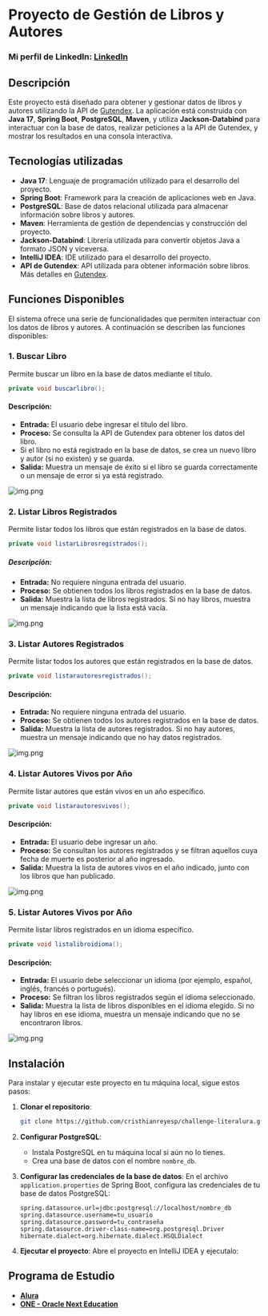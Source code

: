# Proyecto de Gestión de Libros y Autores
### Mi perfil de LinkedIn: [LinkedIn](https://www.linkedin.com/in/cristhianreyesp/)

## Descripción

Este proyecto está diseñado para obtener y gestionar datos de libros y autores utilizando la API de [Gutendex](https://gutendex.com/). La aplicación está construida con **Java 17**, **Spring Boot**, **PostgreSQL**, **Maven**, y utiliza **Jackson-Databind** para interactuar con la base de datos, realizar peticiones a la API de Gutendex, y mostrar los resultados en una consola interactiva.

## Tecnologías utilizadas

- **Java 17**: Lenguaje de programación utilizado para el desarrollo del proyecto.
- **Spring Boot**: Framework para la creación de aplicaciones web en Java.
- **PostgreSQL**: Base de datos relacional utilizada para almacenar información sobre libros y autores.
- **Maven**: Herramienta de gestión de dependencias y construcción del proyecto.
- **Jackson-Databind**: Librería utilizada para convertir objetos Java a formato JSON y viceversa.
- **IntelliJ IDEA**: IDE utilizado para el desarrollo del proyecto.
- **API de Gutendex**: API utilizada para obtener información sobre libros. Más detalles en [Gutendex](https://gutendex.com/).


## Funciones Disponibles

El sistema ofrece una serie de funcionalidades que permiten interactuar con los datos de libros y autores. A continuación se describen las funciones disponibles:

### 1. Buscar Libro

Permite buscar un libro en la base de datos mediante el título.

```java
private void buscarlibro();
```
#### Descripción:
- **Entrada:** El usuario debe ingresar el título del libro.
- **Proceso:** Se consulta la API de Gutendex para obtener los datos del libro.
- Si el libro no está registrado en la base de datos, se crea un nuevo libro y autor (si no existen) y se guarda.
- **Salida:** Muestra un mensaje de éxito si el libro se guarda correctamente o un mensaje de error si ya está registrado.

![img.png](src/main/java/com/reyes/challengeliteralura/img/img.png)

### 2. Listar Libros Registrados

Permite listar todos los libros que están registrados en la base de datos.
```java
private void listarLibrosregistrados();
```
##### Descripción:
- **Entrada:** No requiere ninguna entrada del usuario.
- **Proceso:** Se obtienen todos los libros registrados en la base de datos.
- **Salida:** Muestra la lista de libros registrados. Si no hay libros, muestra un mensaje indicando que la lista está vacía.

![img.png](src/main/java/com/reyes/challengeliteralura/img/img2.png)

### 3. Listar Autores Registrados
Permite listar todos los autores que están registrados en la base de datos.
 ```java
 private void listarautoresregistrados();
 ```

#### Descripción:
- **Entrada:** No requiere ninguna entrada del usuario.
- **Proceso:** Se obtienen todos los autores registrados en la base de datos.
- **Salida:** Muestra la lista de autores registrados. Si no hay autores, muestra un mensaje indicando que no hay datos registrados.

![img.png](src/main/java/com/reyes/challengeliteralura/img/img3.png)

### 4. Listar Autores Vivos por Año
Permite listar autores que están vivos en un año específico.
 ```java
 private void listarautoresvivos();
 ```

#### Descripción:
- **Entrada:** El usuario debe ingresar un año.
- **Proceso:** Se consultan los autores registrados y se filtran aquellos cuya fecha de muerte es posterior al año ingresado.
- **Salida:** Muestra la lista de autores vivos en el año indicado, junto con los libros que han publicado.

![img.png](src/main/java/com/reyes/challengeliteralura/img/img4.png)

### 5. Listar Autores Vivos por Año
Permite listar libros registrados en un idioma específico.
 ```java
private void listalibroidioma();
 ```

#### Descripción:
- **Entrada:** El usuario debe seleccionar un idioma (por ejemplo, español, inglés, francés o portugués).
- **Proceso:** Se filtran los libros registrados según el idioma seleccionado.
- **Salida:** Muestra la lista de libros disponibles en el idioma elegido. Si no hay libros en ese idioma, muestra un mensaje indicando que no se encontraron libros.

![img.png](src/main/java/com/reyes/challengeliteralura/img/img5.png)

## Instalación

Para instalar y ejecutar este proyecto en tu máquina local, sigue estos pasos:

1. **Clonar el repositorio**:
    ```bash
    git clone https://github.com/cristhianreyesp/challenge-literalura.git
    ```

2. **Configurar PostgreSQL**:
   - Instala PostgreSQL en tu máquina local si aún no lo tienes.
   - Crea una base de datos con el nombre `nombre_db`.

3. **Configurar las credenciales de la base de datos**:
   En el archivo `application.properties` de Spring Boot, configura las credenciales de tu base de datos PostgreSQL:

    ```properties
    spring.datasource.url=jdbc:postgresql://localhost/nombre_db
    spring.datasource.username=tu_usuario
    spring.datasource.password=tu_contraseña
    spring.datasource.driver-class-name=org.postgresql.Driver
    hibernate.dialect=org.hibernate.dialect.HSQLDialect
    ```

4. **Ejecutar el proyecto**:
   Abre el proyecto en IntelliJ IDEA y ejecutalo:

## Programa de Estudio
- [**Alura**](https://www.aluracursos.com/) 
- [**ONE - Oracle Next Education**](https://www.oracle.com/pe/education/oracle-next-education/)